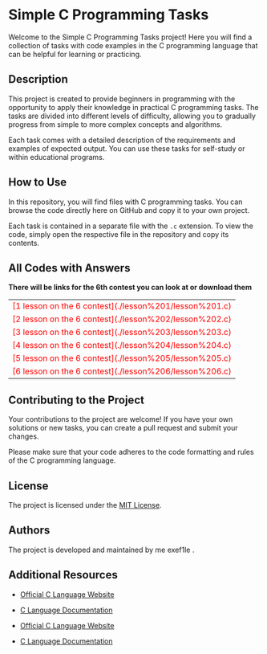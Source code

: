 
# Simple C Programming Tasks
<link rel="stylesheet" type="text/css" href="styles.css">

Welcome to the Simple C Programming Tasks project! Here you will find a collection of tasks with code examples in the C programming language that can be helpful for learning or practicing.

## Description

This project is created to provide beginners in programming with the opportunity to apply their knowledge in practical C programming tasks. The tasks are divided into different levels of difficulty, allowing you to gradually progress from simple to more complex concepts and algorithms.

Each task comes with a detailed description of the requirements and examples of expected output. You can use these tasks for self-study or within educational programs.

## How to Use

In this repository, you will find files with C programming tasks. You can browse the code directly here on GitHub and copy it to your own project.

Each task is contained in a separate file with the `.c` extension. To view the code, simply open the respective file in the repository and copy its contents.

## All Codes with Answers
**There will be links for the 6th contest you can look at or download them**<br>


<table>
  <tr>
    <td><span style="color: red;">[1 lesson on the 6 contest](./lesson%201/lesson%201.c)</span></td>
  </tr>
  <tr>
    <td><span style="color: red;">[2 lesson on the 6 contest](./lesson%202/lesson%202.c)</span></td>
  </tr>
  <tr>
    <td><span style="color: red;">[3 lesson on the 6 contest](./lesson%203/lesson%203.c)</span></td>
  </tr>
  <tr>
    <td><span style="color: red;">[4 lesson on the 6 contest](./lesson%204/lesson%204.c)</span></td>
  </tr>
  <tr>
    <td><span style="color: red;">[5 lesson on the 6 contest](./lesson%205/lesson%205.c)</span></td>
  </tr>
  <tr>
    <td><span style="color: red;">[6 lesson on the 6 contest](./lesson%206/lesson%206.c)</span></td>
  </tr>
</table>







## Contributing to the Project

Your contributions to the project are welcome! If you have your own solutions or new tasks, you can create a pull request and submit your changes.

Please make sure that your code adheres to the code formatting and rules of the C programming language.

## License

The project is licensed under the [MIT License](LICENSE).

## Authors

The project is developed and maintained by me exef1le .

## Additional Resources

- [Official C Language Website](https://www.iso.org/standard/74528.html)
- [C Language Documentation](https://en.cppreference.com/w/c)



- [Official C Language Website](https://www.iso.org/standard/74528.html)
- [C Language Documentation](https://en.cppreference.com/w/c)

